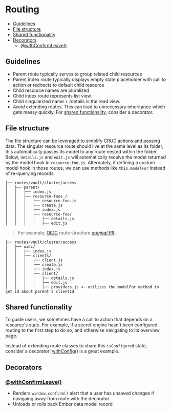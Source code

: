 # Routing

<!-- START doctoc generated TOC please keep comment here to allow auto update -->
<!-- DON'T EDIT THIS SECTION, INSTEAD RE-RUN doctoc TO UPDATE -->

- [Guidelines](#guidelines)
- [File structure](#file-structure)
- [Shared functionality](#shared-functionality)
- [Decorators](#decorators)
  - [@withConfirmLeave()](#withconfirmleave)

<!-- END doctoc generated TOC please keep comment here to allow auto update -->

## Guidelines

- Parent route typically serves to group related child resources
- Parent index route typically displays empty state placeholder with call to action or redirects to default child resource
- Child resource names are pluralized
- Child index route represents list view.
- Child singularized name + /details is the read view.
- _Avoid_ extending routes. This can lead to unnecessary inheritance which gets messy quickly. For [shared functionality](#shared-functionality), consider a decorator.

## File structure

The file structure can be leveraged to simplify CRUD actions and passing data. The singular resource route should live at the same level as its folder, this automatically passes its model to any route nested within the folder.
Below, `details.js` and `edit.js` will automatically receive the model returned by the model hook in `resource-foo.js`. Alternately, if defining a custom model hook in those routes, we can use methods like `this.modelFor` instead of re-querying records.

```
├── routes/vault/cluster/access
│   ├── parent/
│   │   ├── index.js
│   │   ├── resource-foos /
│   │   │   ├── resource-foo.js
│   │   │   ├── create.js
│   │   │   ├── index.js
│   │   │   ├── resource-foo/
│   │   │   │   ├── details.js
│   │   │   │   ├── edit.js
```

> For example, [OIDC](../app/routes/vault/cluster/access/oidc/) route structure [_original PR_](https://github.com/hashicorp/vault/pull/16028):

```
├── routes/vault/cluster/access
│   ├── oidc/
│   │   ├── index.js
│   │   ├── clients/
│   │   │   ├── client.js
│   │   │   ├── create.js
│   │   │   ├── index.js
│   │   │   ├── client/
│   │   │   │   ├── details.js
│   │   │   │   ├── edit.js
│   │   │   │   ├── providers.js <- utilizes the modelFor method to get id about parent's clientId
```

## Shared functionality

To guide users, we sometimes have a call to action that depends on a resource's state. For example, if a secret engine hasn't been configured routing to the first step to do so, and otherwise navigating to its overview page.

Instead of extending route classes to share this `isConfigured` state, consider a decorator! [withConfig()](../../ui/lib/kubernetes/addon/decorators/fetch-config.js) is a great example.

## Decorators

### [@withConfirmLeave()](../lib/core/addon/decorators/confirm-leave.js)

- Renders `window.confirm()` alert that a user has unsaved changes if navigaing away from route with the decorator
- Unloads or rolls back Ember data model record

<!-- TODO add withConfig() if we refactor for more general use -->

<!-- ### [withConfig()](../../ui/lib/kubernetes/addon/decorators/fetch-config.js)

We sometimes have a call to action guiding users that depends on a resource's state. For example, if a secret engine hasn't been configured the UI renders an empty state linking to the first configuration step. Otherwise, it routes to the overview page of that engine.

Sample use:

```js
import { withConfig } from '../decorators/fetch-config';
@withConfig()
export default class SomeRouter extends Route {
  model() {
    // in case of any error other than 404 we want to display that to the user
    if (this.configError) {
      throw this.configError;
    }
    return {
      config: this.configModel, // configuration data to determine UI state
    };
  }
}
``` -->
